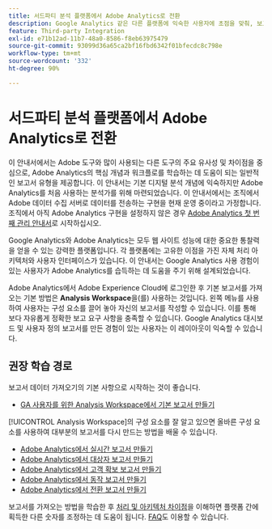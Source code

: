 ```yaml
---
title: 서드파티 분석 플랫폼에서 Adobe Analytics로 전환
description: Google Analytics 같은 다른 플랫폼에 익숙한 사용자에 초점을 맞춰, 보고서를 얻기 위한 주요 개념을 알아봅니다.
feature: Third-party Integration
exl-id: e71b12ad-11b7-48a0-8586-f8eb63975479
source-git-commit: 93099d36a65ca2bf16fbd6342f01bfecdc8c798e
workflow-type: tm+mt
source-wordcount: '332'
ht-degree: 90%

---
```


# 서드파티 분석 플랫폼에서 Adobe Analytics로 전환

이 안내서에서는 Adobe 도구와 많이 사용되는 다른 도구의 주요 유사성 및 차이점을 중심으로, Adobe Analytics의 핵심 개념과 워크플로를 학습하는 데 도움이 되는 일반적인 보고서 유형을 제공합니다. 이 안내서는 기본 디지털 분석 개념에 익숙하지만 Adobe Analytics를 처음 사용하는 분석가를 위해 마련되었습니다. 이 안내서에서는 조직에서 Adobe 데이터 수집 서버로 데이터를 전송하는 구현을 현재 운영 중이라고 가정합니다. 조직에서 아직 Adobe Analytics 구현을 설정하지 않은 경우 [Adobe Analytics 첫 번째 관리 안내서](/help/admin/admin-console/first-admin-guide.md)로 시작하십시오.

Google Analytics와 Adobe Analytics는 모두 웹 사이트 성능에 대한 중요한 통찰력을 얻을 수 있는 강력한 플랫폼입니다. 각 플랫폼에는 고유한 이점을 가진 자체 처리 아키텍처와 사용자 인터페이스가 있습니다. 이 안내서는 Google Analytics 사용 경험이 있는 사용자가 Adobe Analytics를 습득하는 데 도움을 주기 위해 설계되었습니다.

Adobe Analytics에서 Adobe Experience Cloud에 로그인한 후 기본 보고서를 가져오는 기본 방법은 **Analysis Workspace**&#x200B;을(를) 사용하는 것입니다. 왼쪽 메뉴를 사용하여 사용자는 구성 요소를 끌어 놓아 자신의 보고서를 작성할 수 있습니다. 이를 통해 보다 자유롭게 정확한 보고 요구 사항을 충족할 수 있습니다. Google Analytics 대시보드 및 사용자 정의 보고서를 만든 경험이 있는 사용자는 이 레이아웃이 익숙할 수 있습니다.

## 권장 학습 경로

보고서 데이터 가져오기의 기본 사항으로 시작하는 것이 좋습니다.

* [GA 사용자를 위한 Analysis Workspace에서 기본 보고서 만들기](reports/create-report.md)

[!UICONTROL Analysis Workspace]의 구성 요소를 잘 알고 있으면 올바른 구성 요소를 사용하여 대부분의 보고서를 다시 만드는 방법을 배울 수 있습니다.

* [Adobe Analytics에서 실시간 보고서 만들기](reports/realtime-reports.md)
* [Adobe Analytics에서 대상자 보고서 만들기](reports/audience-reports.md)
* [Adobe Analytics에서 고객 확보 보고서 만들기](reports/acquisition-reports.md)
* [Adobe Analytics에서 동작 보고서 만들기](reports/behavior-reports.md)
* [Adobe Analytics에서 전환 보고서 만들기](reports/conversions-reports.md)

보고서를 가져오는 방법을 학습한 후 [처리 및 아키텍처 차이점](processing-differences.md)을 이해하면 플랫폼 간에 획득한 다른 숫자를 조정하는 데 도움이 됩니다. [FAQ](faq.md)도 이용할 수 있습니다.
